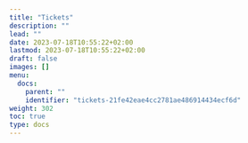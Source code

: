 ```yaml
---
title: "Tickets"
description: ""
lead: ""
date: 2023-07-18T10:55:22+02:00
lastmod: 2023-07-18T10:55:22+02:00
draft: false
images: []
menu:
  docs:
    parent: ""
    identifier: "tickets-21fe42eae4cc2781ae486914434ecf6d"
weight: 302
toc: true
type: docs
---
```

